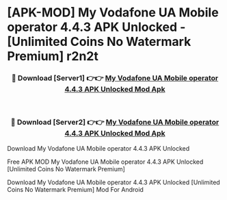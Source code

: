 # [APK-MOD] My Vodafone UA Mobile operator 4.4.3 APK Unlocked - [Unlimited Coins No Watermark Premium] r2n2t



<div align="center">
<h3>🔴 Download [Server1] 👉👉 <a href="https://momento.my/?title=My_Vodafone_UA_Mobile_operator_4.4.3_APK_Unlocked">My Vodafone UA Mobile operator 4.4.3 APK Unlocked Mod Apk</a></h3><br>

<h3>🔴 Download [Server2] 👉👉 <a href="https://momento.my/?title=My_Vodafone_UA_Mobile_operator_4.4.3_APK_Unlocked">My Vodafone UA Mobile operator 4.4.3 APK Unlocked Mod Apk</a></h3>
</div>



Download My Vodafone UA Mobile operator 4.4.3 APK Unlocked 

Free APK MOD My Vodafone UA Mobile operator 4.4.3 APK Unlocked [Unlimited Coins No Watermark Premium]

Download My Vodafone UA Mobile operator 4.4.3 APK Unlocked [Unlimited Coins No Watermark Premium] Mod For Android
